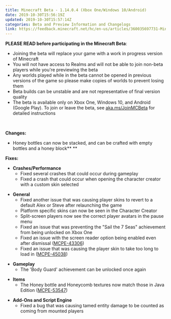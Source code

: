 ```yaml
---
title: Minecraft Beta - 1.14.0.4 (Xbox One/Windows 10/Android)
date: 2019-10-30T15:56:19Z
updated: 2019-10-30T15:57:14Z
categories: Beta and Preview Information and Changelogs
link: https://feedback.minecraft.net/hc/en-us/articles/360035697731-Minecraft-Beta-1-14-0-4-Xbox-One-Windows-10-Android-
---
```


**PLEASE READ before participating in the Minecraft Beta**:

- Joining the beta will replace your game with a work in progress version of Minecraft
- You will not have access to Realms and will not be able to join non-beta players while you're previewing the beta
- Any worlds played while in the beta cannot be opened in previous versions of the game so please make copies of worlds to prevent losing them
- Beta builds can be unstable and are not representative of final version quality
- The beta is available only on Xbox One, Windows 10, and Android (Google Play). To join or leave the beta, see [aka.ms/JoinMCBeta](https://aka.ms/JoinMCBeta) for detailed instructions 

 

**Changes:**

- Honey bottles can now be stacked, and can be crafted with empty bottles and a honey block** **

**Fixes:**

- **Crashes/Performance**
  - Fixed several crashes that could occur during gameplay
  - Fixed a crash that could occur when opening the character creator with a custom skin selected

<!-- -->

- **General**
  - Fixed another issue that was causing player skins to revert to a default Alex or Steve after relaunching the game
  - Platform specific skins can now be seen in the Character Creator
  - Split-screen players now see the correct player avatars in the pause menu
  - Fixed an issue that was preventing the "Sail the 7 Seas" achievement from being unlocked on Xbox One
  - Fixed an issue with the screen reader option being enabled even after dismissal ([MCPE-43306](https://bugs.mojang.com/browse/MCPE-43306))
  - Fixed an issue that was causing the player skin to take too long to load in ([MCPE-45038](https://bugs.mojang.com/browse/MCPE-45038)) 

<!-- -->

- **Gameplay**
  - The 'Body Guard' achievement can be unlocked once again

<!-- -->

- **Items**
  - The Honey bottle and Honeycomb textures now match those in Java Edition ([MCPE-53547](https://bugs.mojang.com/browse/MCPE-53547)) 

<!-- -->

- **Add-Ons and Script Engine**
  - Fixed a bug that was causing tamed entity damage to be counted as coming from mounted players
